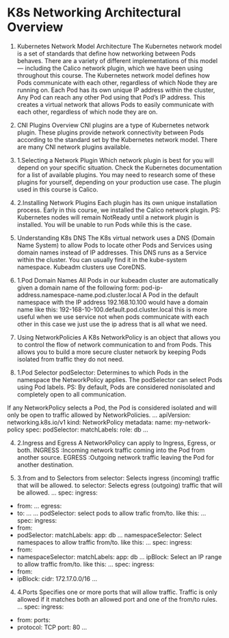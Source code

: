 # K8s Networking Architectural Overview
1. Kubernetes Network Model Architecture
The Kubernetes network model is a set of standards that define how networking between Pods behaves.
There are a variety of different implementations of this model — including the Calico network plugin, which we have been using throughout this course.
The Kubernetes network model defines how Pods communicate with each other, regardless of which Node they are running on. 
Each Pod has its own unique IP address within the cluster, Any Pod can reach any other Pod
using that Pod’s IP address. This creates a virtual network that allows Pods to easily communicate with each other, regardless of which node they are on.

2. CNI Plugins Overview
CNI plugins are a type of Kubernetes network plugin. These plugins provide network connectivity between Pods according to the standard set by the Kubernetes network model.
There are many CNI network plugins available.
2. 1.Selecting a Network Plugin
Which network plugin is best for you will depend on your specific situation.
Check the Kubernetes documentation for a list of available plugins. You may need to research some of these plugins for yourself, depending on your production use case.
The plugin used in this course is Calico.

2. 2.Installing Network Plugins
Each plugin has its own unique installation process. Early in this course, we installed the Calico network plugin. 
PS: Kubernetes nodes will remain NotReady until a network plugin is installed. You will be unable to run Pods while this is the case.

3. Understanding K8s DNS
The K8s virtual network uses a DNS (Domain Name System) to allow Pods to locate other Pods and Services using domain names instead of IP addresses.
This DNS runs as a Service within the cluster. You can usually find it in the kube-system namespace.
Kubeadm clusters use CoreDNS.

3. 1.Pod Domain Names
All Pods in our kubeadm cluster are automatically
given a domain name of the following form:
    pod-ip-address.namespace-name.pod.cluster.local
A Pod in the default namespace with the IP address 192.168.10.100 would have a domain name like this:
    192-168-10-100.default.pod.cluster.local
this is more useful when we use service not when pods communicate with each other in this case we just use the ip adress that is all what we need.

4. Using NetworkPolicies
A K8s NetworkPolicy is an object that allows you to control the flow of network communication to and from Pods.
This allows you to build a more secure cluster network by keeping Pods isolated from traffic they do not need.

4. 1.Pod Selector
podSelector: Determines to which Pods in the namespace the NetworkPolicy applies.
The podSelector can select Pods using Pod labels.
PS: By default, Pods are considered nonisolated and completely open to all communication.

If any NetworkPolicy selects a Pod, the Pod is considered isolated and will only be open to traffic allowed by NetworkPolicies.
...
apiVersion: networking.k8s.io/v1
kind: NetworkPolicy
metadata:
 name: my-network-policy
spec:
 podSelector:
    matchLabels:
        role: db
...

4. 2.Ingress and Egress
A NetworkPolicy can apply to Ingress, Egress, or both.
INGRESS :Incoming network traffic coming into the Pod from another source.
EGRESS :Outgoing network traffic leaving the Pod for another destination.

4. 3.from and to Selectors
from selector: Selects ingress (incoming) traffic that will be allowed.
to selector: Selects egress (outgoing) traffic that will be allowed.
...
spec:
 ingress:
 - from:
 ...
 egress:
 - to:
 ... 
...
podSelector: select pods to allow trafic from/to. like this:
...
spec:
 ingress:
 - from:
 - podSelector:
 matchLabels:
 app: db
...
namespaceSelector: Select namespaces to allow traffic from/to. like this:
...
spec:
 ingress:
 - from:
 - namespaceSelector:
 matchLabels:
 app: db
...
ipBlock: Select an IP range to allow traffic from/to. like this:
...
spec:
 ingress:
 - from:
 - ipBlock:
 cidr: 172.17.0.0/16
...

4. 4.Ports
Specifies one or more ports that will allow traffic.
Traffic is only allowed if it matches both an allowed port and one of the from/to rules.
...
spec:
 ingress:
 - from:
 ports:
 - protocol: TCP
 port: 80
...
